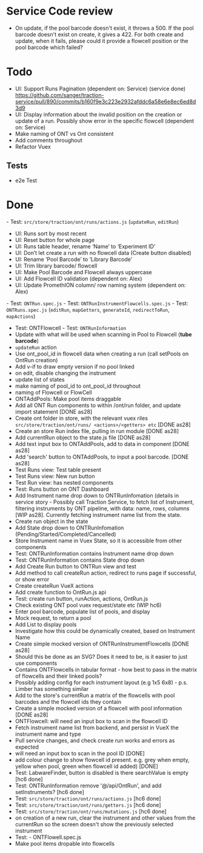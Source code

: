 # Service Code review

- On update, if the pool barcode doesn't exist, it throws a 500. If the pool barcode doesn't exist on create, it gives a 422. For both create and update, when it fails, please could it provide a flowcell position or the pool barcode which failed?

# Todo

- UI: Support Runs Pagination (dependent on: Service) (service done) https://github.com/sanger/traction-service/pull/890/commits/b160f9e3c223e2932afddc6a58e6e8ec6ed8d3d9
- UI: Display information about the invalid position on the creation or update of a run. Possibly show error in the specific flowcell (dependent on: Service)
- Make naming of ONT vs Ont consistent
- Add comments throughout
- Refactor Vuex

## Tests

- e2e Test

# Done

- Test: `src/store/traction/ont/runs/actions.js` (`updateRun`, `editRun`)
- UI: Runs sort by most recent
- UI: Reset button for whole page
- UI: Runs table header, rename ‘Name’ to ‘Experiment ID’
- UI: Don’t let create a run with no flowcell data (Create button disabled)
- UI: Rename ‘Pool Barcode’ to ‘Library Barcode’
- UI: Trim library barcode/ flowcell
- UI: Make Pool Barcode and Flowcell always uppercase
- UI: Add Flowcell ID validation (dependent on: Alex)
- UI: Update PromethION column/ row naming system (dependent on: Alex)

- Test: `ONTRun.spec.js`
- Test: `ONTRunInstrumentFlowcells.spec.js`
- Test: `ONTRuns.spec.js` (`editRun`, `mapGetters`, `generateId`, `redirectToRun`, `mapActions`)
- Test: ONTFlowcell
  - Test: `ONTRunInformation`
- Update with what will be used when scanning in Pool to Flowcell (**tube barcode**)
- `updateRun` action
- Use ont_pool_id in flowcell data when creating a run (call setPools on OntRun creation)
- Add v-if to draw empty version if no pool linked
- on edit, disable changing the instrument
- update list of states
- make naming of pool_id to ont_pool_id throughout
- naming of Flowcell or FlowCell
- ONTAddPools: Make pool items draggable
- Add all ONT Run components to within /ont/run folder, and update import statement [DONE as28]
- Create ont folder in store, with the relevant vuex riles `src/store/traction/ont/runs/ <actions>/<getters> etc` [DONE as28]
- Create an store Run index file, pulling in run module [DONE as28]
- Add currentRun object to the state.js file [DONE as28]
- Add text input box to ONTAddPools, add to data in component [DONE as28]
- Add 'search' button to ONTAddPools, to input a pool barcode. [DONE as28]
- Test Runs view: Test table present
- Test Runs view: New run button
- Test Run view: has nested components
- Test: Runs button on ONT Dashboard
- Add Instrument name drop down to ONTRunInfomation (details in service story - Possibly call Traction Service, to fetch list of Instrument, filtering instruments by ONT pipeline, with data: name, rows, columns [WIP as28]. Currently fetching instrument name list from the state.
- Create run object in the state
- Add State drop down to ONTRunInfomation (Pending/Started/Completed/Cancelled)
- Store Instrument name in Vuex State, so it is accessible from other components
- Test: ONTRunInformation contains Instrument name drop down
- Test: ONTRunInformation contains State drop down
- Add Create Run button to ONTRun view and test
- Add method to call createRun action, redirect to runs page if successful, or show error
- Create createRun VueX actions
- Add create function to OntRun.js api
- Test: create run button, runAction, actions, OntRun.js
- Check existing ONT pool vuex request/state etc (WIP hc6)
- Enter pool barcode, populate list of pools, and display
- Mock request, to return a pool
- Add List to display pools
- Investigate how this could be dynamically created, based on Instrument Name
- Create simple mocked version of ONTRunInstrumentFlowcells [DONE as28]
- Should this be done as an SVG? Does it need to be, is it easier to just use components
- Contains ONTFlowcells in tabular format - how best to pass in the matrix of flowcells and their linked pools?
- Possibly adding config for each instrument layout (e.g 1x5 6x8) - p.s. Limber has something similar
- Add to the store's currentRun a matrix of the flowcells with pool barcodes and the flowcell ids they contain
- Create a simple mocked version of a flowcell with pool information [DONE as28]
- ONTFlowcell: will need an input box to scan in the flowcell ID
- Fetch instrument name list from backend, and persist in VueX the instrument name and type
- Pull service changes, and check create run works and errors as expected
- will need an input box to scan in the pool ID [DONE]
- add colour change to show flowcell id present. e.g. grey when empty, yellow when pool, green when flowcell id added) [DONE]
- Test: LabwareFinder, button is disabled is there searchValue is empty [hc6 done]
- Test: ONTRunInformation remove '@/api/OntRun', and add setInstruments? [hc6 done]
- Test: `src/store/traction/ont/runs/actions.js` [hc6 done]
- Test: `src/store/traction/ont/runs/getters.js` [hc6 done]
- Test: `src/store/traction/ont/runs/mutations.js` [hc6 done]
- on creation of a new run, clear the instrument and other values from the currentRun so the screen doesn't show the previously selected instrument
- Test: - ONTFlowell.spec.js
- Make pool items dropable into flowcells
